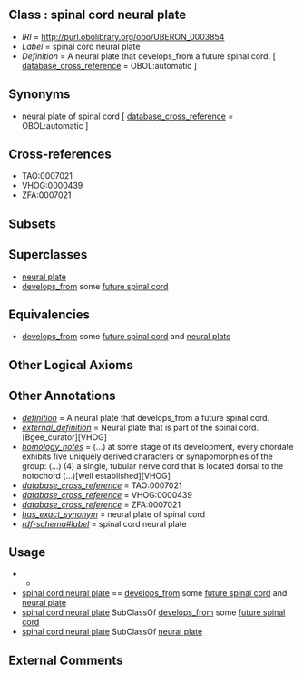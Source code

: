 
## Class : spinal cord neural plate

 * *IRI* = http://purl.obolibrary.org/obo/UBERON_0003854
 * *Label* = spinal cord neural plate
 * *Definition* = A neural plate that develops_from a future spinal cord. [ [database_cross_reference](../../ef/oboInOwl#hasDbXref.md) = OBOL:automatic ]

## Synonyms

 * neural plate of spinal cord [ [database_cross_reference](../../ef/oboInOwl#hasDbXref.md) = OBOL:automatic ]

## Cross-references

 * TAO:0007021
 * VHOG:0000439
 * ZFA:0007021

## Subsets


## Superclasses

 * [neural plate](../../UBERON/75/UBERON_0003075.md)
 * [develops_from](../../RO/02/RO_0002202.md) some [future spinal cord](../../UBERON/41/UBERON_0006241.md)

## Equivalencies

 * [develops_from](../../RO/02/RO_0002202.md) some [future spinal cord](../../UBERON/41/UBERON_0006241.md) and [neural plate](../../UBERON/75/UBERON_0003075.md)

## Other Logical Axioms


## Other Annotations

 * *[definition](../../IAO/15/IAO_0000115.md)* = A neural plate that develops_from a future spinal cord.
 * *[external_definition](../../UBPROP/01/UBPROP_0000001.md)* = Neural plate that is part of the spinal cord. [Bgee_curator][VHOG]
 * *[homology_notes](../../UBPROP/03/UBPROP_0000003.md)* = (...) at some stage of its development, every chordate exhibits five uniquely derived characters or synapomorphies of the group: (...) (4) a single, tubular nerve cord that is located dorsal to the notochord (...)[well established][VHOG]
 * *[database_cross_reference](../../ef/oboInOwl#hasDbXref.md)* = TAO:0007021
 * *[database_cross_reference](../../ef/oboInOwl#hasDbXref.md)* = VHOG:0000439
 * *[database_cross_reference](../../ef/oboInOwl#hasDbXref.md)* = ZFA:0007021
 * *[has_exact_synonym](../../ym/oboInOwl#hasExactSynonym.md)* = neural plate of spinal cord
 * *[rdf-schema#label](../../el/rdf-schema#label.md)* = spinal cord neural plate

## Usage

 * -
 * [spinal cord neural plate](../../UBERON/54/UBERON_0003854.md) == [develops_from](../../RO/02/RO_0002202.md) some [future spinal cord](../../UBERON/41/UBERON_0006241.md) and [neural plate](../../UBERON/75/UBERON_0003075.md)
 * [spinal cord neural plate](../../UBERON/54/UBERON_0003854.md) SubClassOf [develops_from](../../RO/02/RO_0002202.md) some [future spinal cord](../../UBERON/41/UBERON_0006241.md)
 * [spinal cord neural plate](../../UBERON/54/UBERON_0003854.md) SubClassOf [neural plate](../../UBERON/75/UBERON_0003075.md)

## External Comments

